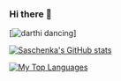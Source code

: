 ### Hi there 👋
[![darthi dancing](https://i.chzbgr.com/full/6538359296/h6ACD7D26/darth-vader-step-in-time)]

<!--
**saschenkab/saschenkab** is a ✨ _special_ ✨ repository because its `README.md` (this file) appears on your GitHub profile.

Here are some ideas to get you started:

- 🔭 I’m currently working on ...
- 🌱 I’m currently learning ...
- 👯 I’m looking to collaborate on ...
- 🤔 I’m looking for help with ...
- 💬 Ask me about ...
- 📫 How to reach me: ...
- 😄 Pronouns: ...
- ⚡ Fun fact: ...
-->

[![Saschenka's GitHub stats](https://github-readme-stats.vercel.app/api?username=saschenkab&hide=contribs,prs,stars&show_icons=true&theme=vue-dark)](https://github.com/saschenkab/github-readme-stats)

[![My Top Languages](https://github-readme-stats.vercel.app/api/top-langs/?username=saschenkab&theme=vue-dark)](https://github.com/saschenkab/github-readme-stats)
